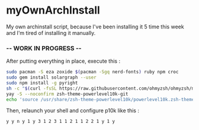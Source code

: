 # myOwnArchInstall
My own archinstall script, because I've been installing it 5 time this week and I'm tired of installing it manually.

### -- WORK IN PROGRESS --
After putting everything in place, execute this :
```sh
sudo pacman -S eza zoxide $(pacman -Sgq nerd-fonts) ruby npm croc
sudo gem install solargraph --user
sudo npm install -g pyright
sh -c "$(curl -fsSL https://raw.githubusercontent.com/ohmyzsh/ohmyzsh/master/tools/install.sh)"
yay -S --noconfirm zsh-theme-powerlevel10k-git
echo 'source /usr/share/zsh-theme-powerlevel10k/powerlevel10k.zsh-theme' >>~/.zshrc
```
Then, relaunch your shell and configure p10k like this :
```txt
y y n y 1 y 3 1 2 3 1 1 2 1 1 2 2 1 y 1 y
```
